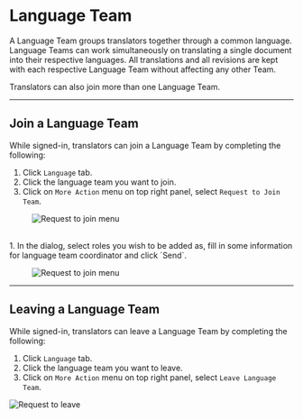 # Language Team

A Language Team groups translators together through a common language. Language Teams can work simultaneously on translating a single document into their respective languages. All translations and all revisions are kept with each respective Language Team without affecting any other Team.

Translators can also join more than one Language Team.

------------

## Join a Language Team

While signed-in, translators can join a Language Team by completing the following:

1. Click `Language` tab.
1. Click the language team you want to join.
1. Click on `More Action` menu on top right panel, select `Request to Join Team`.
<figure>
<img alt="Request to join menu" src="images/language-request-join-menu.png" />
</figure>
<br/>
1. In the dialog, select roles you wish to be added as, fill in some information for language team coordinator and click `Send`.
<figure>
<img alt="Request to join menu" src="images/language-request-join.png" />
</figure>

------------

## Leaving a Language Team

While signed-in, translators can leave a Language Team by completing the following:

1. Click `Language` tab.
1. Click the language team you want to leave.
1. Click on `More Action` menu on top right panel, select `Leave Language Team`.
<img alt="Request to leave" src="images/language-leave-team.png" />